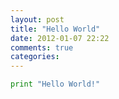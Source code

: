 ```yaml
---
layout: post
title: "Hello World"
date: 2012-01-07 22:22
comments: true
categories: 
---
```


``` python printing "Hello World"
print "Hello World!"
```
